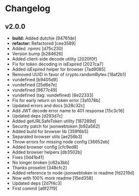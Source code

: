 # Changelog

## v2.0.0

- __build:__ Added dutchie [94761de]
- __refactor:__ Refactored [cee3589]
- Added .npmrc [d75c230]
- Version bump [b284626]
- Added client-side decode utility [2020f0f]
- Fix for token decoding in isExpired [2027ca7]
- Added isExpired helper for browser [7ad9085]
- Removed UUID in favor of crypto.randomBytes [18af2b1]
- vundefined [b9405d9]
- vundefined [25d6e7e]
- vundefined [9677c49]
- vundefined (tag: vundefined) [6e22333]
- Fix for early return on token error [3a1078b]
- Updated errors and docs [b28c32c]
- Add JWT decode error name to 401 response [15c3c16]
- Updated deps [d293d7c]
- Added getURLSafeToken utility [187289d]
- Security patch for jsonwebtoken [b92a562]
- Added build for browser lib [359f6b5]
- Separated browser utils [ae256b3]
- Throw errors for missing node config [36652eb]
- Added browser config [cfc9ed8]
- Added browser helpers [db3502b]
- Fixes [0d41b41]
- No longer broken [c62a3bb]
- Thanks proselint [348cfc2]
- Added reference to node-jsonwebtoken in readme [fd2219d]
- Now with 100% more readme [15ed358]
- Updated deps [2d7f4c3]
- First commit [a6f27f9]
